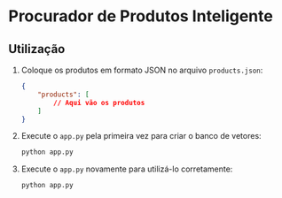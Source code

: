 # Procurador de Produtos Inteligente

## Utilização

1. Coloque os produtos em formato JSON no arquivo `products.json`:
    ```json
    {
        "products": [
            // Aqui vão os produtos
        ]
    }
    ```

2. Execute o `app.py` pela primeira vez para criar o banco de vetores:
    ```sh
    python app.py
    ```

3. Execute o `app.py` novamente para utilizá-lo corretamente:
    ```sh
    python app.py
    ```